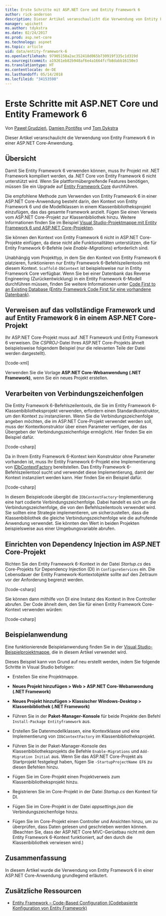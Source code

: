 ```yaml
---
title: Erste Schritte mit ASP.NET Core und Entity Framework 6
author: rick-anderson
description: Dieser Artikel veranschaulicht die Verwendung von Entity Framework 6 in einer ASP.NET Core-Anwendung.
manager: wpickett
ms.author: tdykstra
ms.date: 02/24/2017
ms.prod: asp.net-core
ms.technology: aspnet
ms.topic: article
uid: data/entity-framework-6
ms.openlocfilehash: 97905158a2ac352418d065b730919f335c1d319d
ms.sourcegitcommit: a19261eb82b948af6e4a1664fcfb8dabb16150e3
ms.translationtype: HT
ms.contentlocale: de-DE
ms.lasthandoff: 05/14/2018
ms.locfileid: "34153598"
---
```

# <a name="get-started-with-aspnet-core-and-entity-framework-6"></a>Erste Schritte mit ASP.NET Core und Entity Framework 6

Von [Paweł Grudzień](https://github.com/pgrudzien12), [Damien Pontifex](https://github.com/DamienPontifex) und [Tom Dykstra](https://github.com/tdykstra)

Dieser Artikel veranschaulicht die Verwendung von Entity Framework 6 in einer ASP.NET Core-Anwendung.

## <a name="overview"></a>Übersicht

Damit Sie Entity Framework 6 verwenden können, muss Ihr Projekt mit .NET Framework kompiliert werden, da .NET Core von Entity Framework 6 nicht unterstützt wird. Wenn Sie plattformübergreifende Features benötigen, müssen Sie ein Upgrade auf [Entity Framework Core](https://docs.microsoft.com/ef/) durchführen.

Die empfohlene Methode zum Verwenden von Entity Framework 6 in einer ASP.NET Core-Anwendung besteht darin, den Kontext von Entity Framework 6 und die Modellklassen in einem Klassenbibliotheksprojekt einzufügen, das das gesamte Framework anzielt. Fügen Sie einen Verweis vom ASP.NET Core-Projekt zur Klassenbibliothek hinzu. Weitere Informationen finden Sie im Beispiel [Visual Studio-Projektmappe mit Entity Framework 6 und ASP.NET Core-Projekten](https://github.com/aspnet/Docs/tree/master/aspnetcore/data/entity-framework-6/sample/).

Sie können den Kontext von Entity Framework 6 nicht in ASP.NET Core-Projekte einfügen, da diese nicht alle Funktionalitäten unterstützen, die für Entity Framework 6-Befehle (wie *Enable-Migrations*) erforderlich sind.

Unabhängig vom Projekttyp, in dem Sie den Kontext von Entity Framework 6 platzieren, funktionieren nur Entity Framework 6-Befehlszeilentools mit diesem Kontext. `Scaffold-DbContext` ist beispielsweise nur in Entity Framework Core verfügbar. Wenn Sie bei einer Datenbank das Reverse Engineering (Zurückentwicklung) in ein Entity Framework 6-Modell durchführen müssen, finden Sie weitere Informationen unter [Code First to an Existing Database (Entity Framework Code First für eine vorhandene Datenbank)](https://msdn.microsoft.com/jj200620).

## <a name="reference-full-framework-and-ef6-in-the-aspnet-core-project"></a>Verweisen auf das vollständige Framework und auf Entity Framework 6 in einem ASP.NET Core-Projekt

Ihr ASP.NET Core-Projekt muss auf .NET Framework und Entity Framework 6 verweisen. Die *CSPROJ*-Datei Ihres ASP.NET Core-Projekts ähnelt beispielsweise folgendem Beispiel (nur die relevanten Teile der Datei werden dargestellt).

[!code-xml[](entity-framework-6/sample/MVCCore/MVCCore.csproj?range=3-9&highlight=2)]

Verwenden Sie die Vorlage **ASP.NET Core-Webanwendung (.NET Framework)**, wenn Sie ein neues Projekt erstellen.

## <a name="handle-connection-strings"></a>Verarbeiten von Verbindungszeichenfolgen

Die Entity Framework 6-Befehlszeilentools, die Sie im Entity Framework 6-Klassenbibliotheksprojekt verwenden, erfordern einen Standardkonstruktor, um den Kontext zu instanziieren. Wenn Sie die Verbindungszeichenfolge angeben möchten, die im ASP.NET Core-Projekt verwendet werden soll, muss der Kontextkonstruktor über einen Parameter verfügen, der das Übergeben der Verbindungszeichenfolge ermöglicht. Hier finden Sie ein Beispiel dafür.

[!code-csharp[](entity-framework-6/sample/EF6/SchoolContext.cs?name=snippet_Constructor)]

Da in Ihrem Entity Framework 6-Kontext kein Konstruktor ohne Parameter vorhanden ist, muss Ihr Entity Framework 6-Projekt eine Implementierung von [IDbContextFactory](https://msdn.microsoft.com/library/hh506876) bereitstellen. Das Entity Framework 6-Befehlszeilentool sucht und verwendet diese Implementierung, damit der Kontext instanziiert werden kann. Hier finden Sie ein Beispiel dafür.

[!code-csharp[](entity-framework-6/sample/EF6/SchoolContextFactory.cs?name=snippet_IDbContextFactory)]

In diesem Beispielcode übergibt die `IDbContextFactory`-Implementierung eine hart codierte Verbindungszeichenfolge. Dabei handelt es sich um die Verbindungszeichenfolge, die von den Befehlszeilentools verwendet wird. Sie sollten eine Strategie implementieren, um sicherzustellen, dass die Klassenbibliothek die gleiche Verbindungszeichenfolge wie die aufrufende Anwendung verwendet. Sie könnten den Wert in beiden Projekten beispielsweise aus einer Umgebungsvariable abrufen.

## <a name="set-up-dependency-injection-in-the-aspnet-core-project"></a>Einrichten von Dependency Injection im ASP.NET Core-Projekt

Richten Sie den Entity Framework 6-Kontext in der Datei *Startup.cs* des Core-Projekts für Dependency Injection (DI) in `ConfigureServices` ein. Die Lebensdauer der Entity Framework-Kontextobjekte sollte auf den Zeitraum vor der Anforderung begrenzt werden.

[!code-csharp[](entity-framework-6/sample/MVCCore/Startup.cs?name=snippet_ConfigureServices&highlight=5)]

Sie können dann mithilfe von DI eine Instanz des Kontext in Ihre Controller abrufen. Der Code ähnelt dem, den Sie für einen Entity Framework Core-Kontext verwenden würden:

[!code-csharp[](entity-framework-6/sample/MVCCore/Controllers/StudentsController.cs?name=snippet_ContextInController)]

## <a name="sample-application"></a>Beispielanwendung

Eine funktionierende Beispielanwendung finden Sie in der [Visual Studio-Beispielprojektmappe](https://github.com/aspnet/Docs/tree/master/aspnetcore/data/entity-framework-6/sample/), die in diesem Artikel verwendet wird.

Dieses Beispiel kann von Grund auf neu erstellt werden, indem Sie folgende Schritte in Visual Studio befolgen:

* Erstellen Sie eine Projektmappe.

* **Neues Projekt hinzufügen > Web > ASP.NET Core-Webanwendung (.NET Framework)**

* **Neues Projekt hinzufügen > Klassischer Windows-Desktop > Klassenbibliothek (.NET Framework)**

* Führen Sie in der **Paket-Manager-Konsole** für beide Projekte den Befehl `Install-Package Entityframework` aus.

* Erstellen Sie Datenmodellklassen, eine Kontextklasse und eine Implementierung von `IDbContextFactory` im Klassenbibliotheksprojekt.

* Führen Sie in der Paket-Manager-Konsole des Klassenbibliotheksprojekts die Befehle `Enable-Migrations` und `Add-Migration Initial` aus. Wenn Sie das ASP.NET Core-Projekt als Startprojekt festgelegt haben, fügen Sie `-StartupProjectName EF6` zu diesen Befehlen hinzu.

* Fügen Sie im Core-Projekt einen Projektverweis zum Klassenbibliotheksprojekt hinzu.

* Registrieren Sie im Core-Projekt in der Datei *Startup.cs* den Kontext für DI.

* Fügen Sie im Core-Projekt in der Datei *appsettings.json* die Verbindungszeichenfolge hinzu.

* Fügen Sie im Core-Projekt einen Controller und Ansichten hinzu, um zu überprüfen, dass Daten gelesen und geschrieben werden können. (Beachten Sie, dass der ASP.NET Core MVC-Gerüstbau nicht mit dem Entity Framework 6-Kontext funktioniert, auf den durch die Klassenbibliothek verwiesen wird.)

## <a name="summary"></a>Zusammenfassung

In diesem Artikel wurde die Verwendung von Entity Framework 6 in einer ASP.NET Core-Anwendung grundlegend erläutert.

## <a name="additional-resources"></a>Zusätzliche Ressourcen

* [Entity Framework – Code-Based Configuration (Codebasierte Konfiguration von Entity Framework)](https://msdn.microsoft.com/data/jj680699.aspx)
